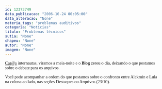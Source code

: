 ```yaml
---
id: 12373749
data_publicacao: "2006-10-24 00:05:00"
data_alteracao: "None"
materia_tags: "problemas auditivos"
categoria: "Notícias"
titulo: "Problemas técnicos"
sutia: "None"
chapeu: "None"
autor: "None"
imagem: "None"
---
```

<p><P><A href=\"mailto:Car@s\"><FONT face=Verdana>Car@s</FONT></A><FONT face=Verdana> internautas, viramos a meia-noite e o <STRONG>Blog</STRONG> zerou o dia, deixando o que postamos sobre o debate para os arquivos.</FONT></P></p>
<p><P><FONT face=Verdana>Você pode acompanhar a ordem do que postamos sobre o confronto entre Alckmin e Lula na coluna ao lado, nas seções Destaques ou Arquivos (23/10).</FONT></P> </p>
